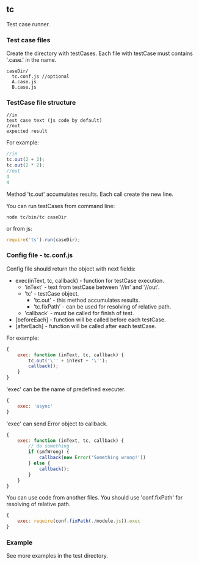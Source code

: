 ## tc
Test case runner.

### Test case files
Create the directory with testCases. Each file with testCase must contains '.case.' in the name. 
```
caseDir/
  tc.conf.js //optional
  A.case.js
  B.case.js
```

### TestCase file structure
```
//in
test case text (js code by default)
//out
expected result
```

For example:
```javascript
//in
tc.out(2 + 2);
tc.out(2 * 2);
//out
4
4
```
Method 'tc.out' accumulates results. Each call create the new line.

You can run testCases from command line:
```
node tc/bin/tc caseDir
```
or from js:
```javascript
require('ts').run(caseDir);
```

### Config file - tc.conf.js
Config file should return the object with next fields:
  * exec(inText, tc, callback) - function for testCase execution. 
    * 'inText' - text from testCase between '//in' and '//out'. 
    * 'tc' - testCase object. 
      * 'tc.out' - this method accumulates results. 
      * 'tc.fixPath' - can be used for resolving of relative path.
    * 'callback' - must be called for finish of test.
  * [beforeEach] - function will be called before each testCase.
  * [afterEach] - function will be called after each testCase.

For example:
```javascript
{
    exec: function (inText, tc, callback) {
        tc.out('\'' + inText + '\'');
        callback();
    }
}
```
'exec' can be the name of predefined executer. 
```javascript
{
    exec: 'async'
}
```
'exec' can send Error object to callback.
```javascript
{
    exec: function (inText, tc, callback) {
        // do something
        if (smfWrong) {
            callback(new Error('Something wrong!'))
        } else {
            callback();
        }
    }
}
```
You can use code from another files. You should use 'conf.fixPath' for resolving of relative path.
```javascript
{
    exec: require(conf.fixPath(./module.js)).exec
}
```

### Example
See more examples in the test directory.
